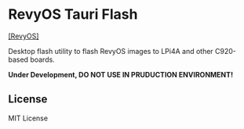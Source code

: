 # RevyOS Tauri Flash

[[RevyOS]](https://docs.revyos.dev)

Desktop flash utility to flash RevyOS images to LPi4A and other C920-based boards.

__Under Development, DO NOT USE IN PRUDUCTION ENVIRONMENT!__

## License

MIT License
